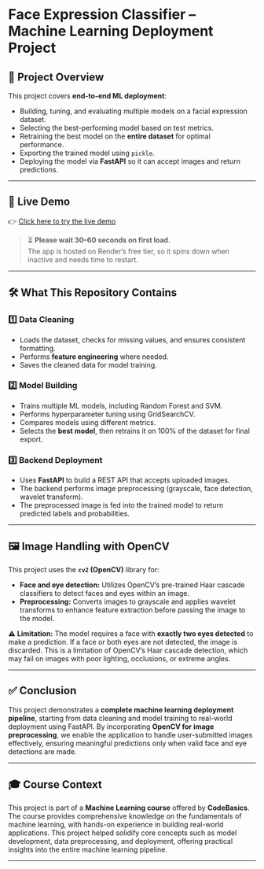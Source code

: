 # Face Expression Classifier – Machine Learning Deployment Project

## 📖 Project Overview

This project covers **end-to-end ML deployment**:

- Building, tuning, and evaluating multiple models on a facial expression dataset.
- Selecting the best-performing model based on test metrics.
- Retraining the best model on the **entire dataset** for optimal performance.
- Exporting the trained model using `pickle`.
- Deploying the model via **FastAPI** so it can accept images and return predictions.

---

## 🚀 Live Demo

👉 [Click here to try the live demo](https://image-classifier-hb1g.onrender.com/)

> ⏳ **Please wait 30–60 seconds on first load.**  
> The app is hosted on Render’s free tier, so it spins down when inactive and needs time to restart.

---


## 🛠️ What This Repository Contains

### 1️⃣ Data Cleaning

- Loads the dataset, checks for missing values, and ensures consistent formatting.
- Performs **feature engineering** where needed.
- Saves the cleaned data for model training.

### 2️⃣ Model Building

- Trains multiple ML models, including Random Forest and SVM.
- Performs hyperparameter tuning using GridSearchCV.
- Compares models using different metrics.
- Selects the **best model**, then retrains it on 100% of the dataset for final export.

### 3️⃣ Backend Deployment

- Uses **FastAPI** to build a REST API that accepts uploaded images.
- The backend performs image preprocessing (grayscale, face detection, wavelet transform).
- The preprocessed image is fed into the trained model to return predicted labels and probabilities.
  
---

## 🖼️ Image Handling with OpenCV

This project uses the **`cv2` (OpenCV)** library for:

- **Face and eye detection:** Utilizes OpenCV’s pre-trained Haar cascade classifiers to detect faces and eyes within an image.
- **Preprocessing:** Converts images to grayscale and applies wavelet transforms to enhance feature extraction before passing the image to the model.

⚠️ **Limitation:** The model requires a face with **exactly two eyes detected** to make a prediction. If a face or both eyes are not detected, the image is discarded. This is a limitation of OpenCV’s Haar cascade detection, which may fail on images with poor lighting, occlusions, or extreme angles.

---

## ✅ Conclusion

This project demonstrates a **complete machine learning deployment pipeline**, starting from data cleaning and model training to real-world deployment using FastAPI. By incorporating **OpenCV for image preprocessing**, we enable the application to handle user-submitted images effectively, ensuring meaningful predictions only when valid face and eye detections are made.


---

## 🎓 Course Context

This project is part of a **Machine Learning course** offered by **CodeBasics**. The course provides comprehensive knowledge on the fundamentals of machine learning, with hands-on experience in building real-world applications. This project helped solidify core concepts such as model development, data preprocessing, and deployment, offering practical insights into the entire machine learning pipeline.

---


